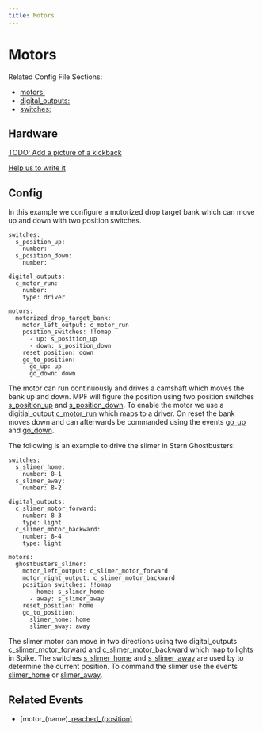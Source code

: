 ```yaml
---
title: Motors
---
```


# Motors


Related Config File Sections:

* [motors:](../config/motors.md)
* [digital_outputs:](../config/digital_outputs.md)
* [switches:](../config/switches.md)

## Hardware

[TODO: Add a picture of a kickback](../about/help.md)

[Help us to write it](../about/help.md)

## Config

In this example we configure a motorized drop target bank which can move
up and down with two position switches.

``` mpf-config
switches:
  s_position_up:
    number:
  s_position_down:
    number:

digital_outputs:
  c_motor_run:
    number:
    type: driver

motors:
  motorized_drop_target_bank:
    motor_left_output: c_motor_run
    position_switches: !!omap
      - up: s_position_up
      - down: s_position_down
    reset_position: down
    go_to_position:
      go_up: up
      go_down: down
```

The motor can run continuously and drives a camshaft which moves the
bank up and down. MPF will figure the position using two position
switches [s_position_up](#) and [s_position_down](#).
To enable the motor we use a digitial_output [c_motor_run](#)
which maps to a driver. On reset the bank moves down and can afterwards
be commanded using the events [go_up](#) and
[go_down](#).

The following is an example to drive the slimer in Stern Ghostbusters:

``` mpf-config
switches:
  s_slimer_home:
    number: 8-1
  s_slimer_away:
    number: 8-2

digital_outputs:
  c_slimer_motor_forward:
    number: 8-3
    type: light
  c_slimer_motor_backward:
    number: 8-4
    type: light

motors:
  ghostbusters_slimer:
    motor_left_output: c_slimer_motor_forward
    motor_right_output: c_slimer_motor_backward
    position_switches: !!omap
      - home: s_slimer_home
      - away: s_slimer_away
    reset_position: home
    go_to_position:
      slimer_home: home
      slimer_away: away
```

The slimer motor can move in two directions using two digital_outputs
[c_slimer_motor_forward](#) and
[c_slimer_motor_backward](#) which map to lights in Spike. The
switches [s_slimer_home](#) and [s_slimer_away](#) are
used by to determine the current position. To command the slimer use the
events [slimer_home](#) or [slimer_away](#).

## Related Events

* [motor_(name)_[reached_(position)](../events/motor_motor_reached_position.md)
